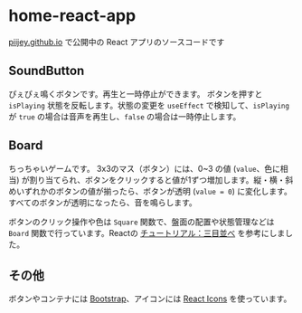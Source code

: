 # home-react-app
[piijey.github.io](https://piijey.github.io/) で公開中の React アプリのソースコードです

## SoundButton
ぴぇぴぇ鳴くボタンです。再生と一時停止ができます。
ボタンを押すと `isPlaying` 状態を反転します。状態の変更を `useEffect` で検知して、`isPlaying` が `true` の場合は音声を再生し、`false` の場合は一時停止します。

## Board
ちっちゃいゲームです。
3x3のマス（ボタン）には、0~3 の値 (`value`、色に相当) が割り当てられ、ボタンをクリックすると値が1ずつ増加します。縦・横・斜めいずれかのボタンの値が揃ったら、ボタンが透明 (`value = 0`) に変化します。すべてのボタンが透明になったら、音を鳴らします。

ボタンのクリック操作や色は `Square` 関数で、盤面の配置や状態管理などは `Board` 関数で行っています。Reactの [チュートリアル：三目並べ](https://ja.react.dev/learn/tutorial-tic-tac-toe) を参考にしました。

## その他
ボタンやコンテナには [Bootstrap](https://getbootstrap.jp/)、アイコンには [React Icons](https://react-icons.github.io/react-icons/) を使っています。
